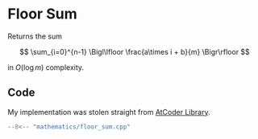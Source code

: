 # Floor Sum

Returns the sum

$$
\sum_{i=0}^{n-1} \Bigl\lfloor \frac{a\times i + b}{m} \Bigr\rfloor
$$

in $O(\log m)$ complexity.


## Code

My implementation was stolen straight from [AtCoder Library](https://github.com/atcoder/ac-library/blob/master/atcoder/math.hpp).

```cpp title="Floor Sum"
--8<-- "mathematics/floor_sum.cpp"
```
